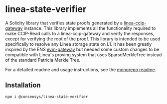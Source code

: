 # linea-state-verifier

A Solidity library that verifies state proofs generated by a [linea-ccip-gateway](https://github.com/Consensys/linea-ens/tree/main/packages/linea-ccip-gateway) instance. This library implements all the functionality required to make CCIP-Read calls to a linea-ccip-gateway and verify the responses, except for verifying the root of the proof. This library is intended to be used specifically to resolve any Linea storage state on L1.
It has been greatly inspired by the ENS [evm-gateway](https://github.com/ensdomains/evmgateway/) but needed some custom changes to be compatible with Linea's proving system that uses SparseMerkleTree instead of the standard Patricia Merkle Tree.

For a detailed readme and usage instructions, see the [monorepo readme](https://github.com/Consensys/linea-ens/tree/main).

## Installation

```
npm i @consensys/linea-state-verifier
```
